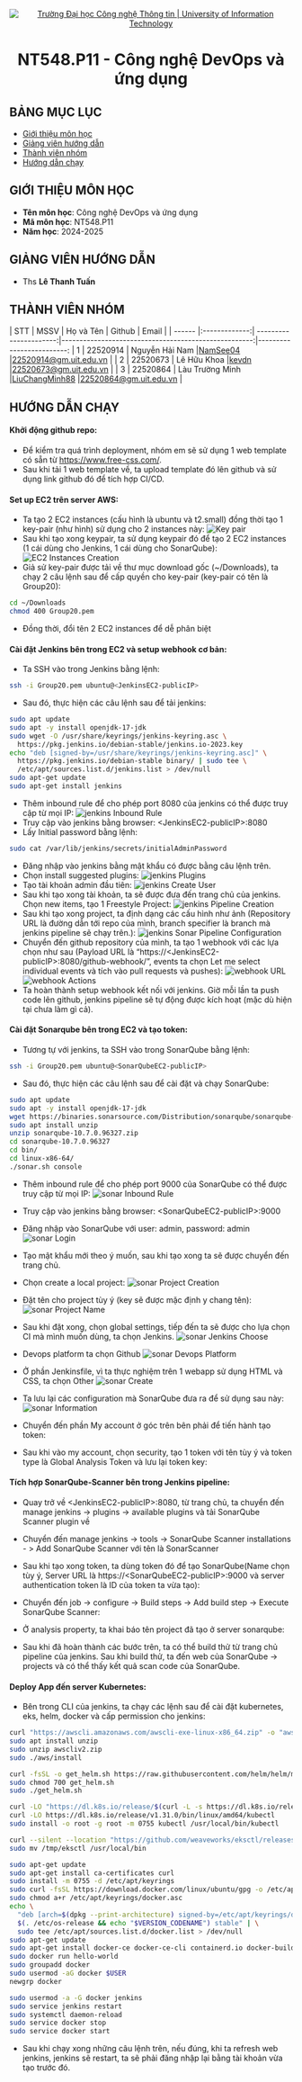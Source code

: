 <p align="center">
  <a href="https://www.uit.edu.vn/" title="Trường Đại học Công nghệ Thông tin" style="border: 5;">
    <img src="https://i.imgur.com/WmMnSRt.png" alt="Trường Đại học Công nghệ Thông tin | University of Information Technology">
  </a>
</p>

<!-- Title -->
<h1 align="center"><b>NT548.P11 - Công nghệ DevOps và ứng dụng</b></h1>

## BẢNG MỤC LỤC

- [ Giới thiệu môn học](#gioithieumonhoc)
- [ Giảng viên hướng dẫn](#giangvien)
- [ Thành viên nhóm](#thanhvien)
- [ Hướng dẫn chạy ](#huongdan)

## GIỚI THIỆU MÔN HỌC

<a name="gioithieumonhoc"></a>

- **Tên môn học**: Công nghệ DevOps và ứng dụng
- **Mã môn học**: NT548.P11
- **Năm học**: 2024-2025

## GIẢNG VIÊN HƯỚNG DẪN

<a name="giangvien"></a> 

- Ths **Lê Thanh Tuấn**

## THÀNH VIÊN NHÓM

<a name="thanhvien"></a>
| STT | MSSV | Họ và Tên | Github | Email |
| ------ |:-------------:| ----------------------:|-----------------------------------------------------:|-------------------------:
| 1 | 22520914 | Nguyễn Hải Nam |[NamSee04](https://github.com/NamSee04) |22520914@gm.uit.edu.vn |
| 2 | 22520673 | Lê Hữu Khoa |[kevdn](https://github.com/kevdn) |22520673@gm.uit.edu.vn |
| 3 | 22520864 | Làu Trường Minh |[LiuChangMinh88](https://github.com/LiuChangMing88) |22520864@gm.uit.edu.vn |

## HƯỚNG DẪN CHẠY

<a name="huongdan"></a>
#### Khởi động github repo:
- Để kiểm tra quá trình deployment, nhóm em sẽ sử dụng 1 web template có sẵn từ https://www.free-css.com/.
- Sau khi tải 1 web template về, ta upload template đó lên github và sử dụng link github đó để tích hợp CI/CD.

#### Set up EC2 trên server AWS:
- Ta tạo 2 EC2 instances (cấu hình là ubuntu và t2.small) đồng thời tạo 1 key-pair (như hình) sử dụng cho 2 instances này:
![Key pair](screenshots/keypair.jpg)
- Sau khi tạo xong keypair, ta sử dụng keypair đó để tạo 2 EC2 instances (1 cái dùng cho Jenkins, 1 cái dùng cho SonarQube):
![EC2 Instances Creation](screenshots/EC2InstancesCreation.jpg)
- Giả sử key-pair được tải về thư mục download gốc (~/Downloads), ta chạy 2 câu lệnh sau để cấp quyền cho key-pair (key-pair có tên là Group20):

```bash
cd ~/Downloads
chmod 400 Group20.pem
```

- Đồng thời, đổi tên 2 EC2 instances để dễ phân biệt

#### Cài đặt Jenkins bên trong EC2 và setup webhook cơ bản:
- Ta SSH vào trong Jenkins bằng lệnh:

```bash
ssh -i Group20.pem ubuntu@<JenkinsEC2-publicIP>
```

- Sau đó, thực hiện các câu lệnh sau để tải jenkins:

```bash
sudo apt update
sudo apt -y install openjdk-17-jdk
sudo wget -O /usr/share/keyrings/jenkins-keyring.asc \
  https://pkg.jenkins.io/debian-stable/jenkins.io-2023.key
echo "deb [signed-by=/usr/share/keyrings/jenkins-keyring.asc]" \
  https://pkg.jenkins.io/debian-stable binary/ | sudo tee \
  /etc/apt/sources.list.d/jenkins.list > /dev/null
sudo apt-get update
sudo apt-get install jenkins
```
- Thêm inbound rule để cho phép port 8080 của jenkins có thể được truy cập từ mọi IP:
![jenkins Inbound Rule](screenshots/jenkinsInboundRule.jpg)
- Truy cập vào jenkins bằng browser: \<JenkinsEC2-publicIP>:8080
- Lấy Initial password bằng lệnh:
```bash
sudo cat /var/lib/jenkins/secrets/initialAdminPassword
```
- Đăng nhập vào jenkins bằng mật khẩu có được bằng câu lệnh trên.
- Chọn install suggested plugins:
![jenkins Plugins](screenshots/jenkinsPlugins.jpg)
- Tạo tài khoản admin đầu tiên:
![jenkins Create User](screenshots/jenkinsCreateUser.jpg)
- Sau khi tạo xong tài khoản, ta sẽ được đưa đến trang chủ của jenkins. Chọn new items, tạo 1 Freestyle Project:
![jenkins Pipeline Creation](screenshots/jenkinsPipelineCreation.jpg)
- Sau khi tạo xong project, ta định dạng các cấu hình như ảnh (Repository URL là đường dẫn tới repo của mình, branch specifier là branch mà jenkins pipeline sẽ chạy trên.):
![jenkins Sonar Pipeline Configuration](screenshots/jenkinsSonarPipelineConfiguration.jpg)
- Chuyển đến github repository của mình, ta tạo 1 webhook với các lựa chọn như sau (Payload URL là “https://\<JenkinsEC2-publicIP>:8080/github-webhook/”, events ta chọn Let me select individual events và tích vào pull requests và pushes):
![webhook URL](screenshots/webhookURL.jpg)
![webhook Actions](screenshots/webhookActions.jpg)
- Ta hoàn thành setup webhook kết nối với jenkins. Giờ mỗi lần ta push code lên github, jenkins pipeline sẽ tự động được kích hoạt (mặc dù hiện tại chưa làm gì cả).
#### Cài đặt Sonarqube bên trong EC2 và tạo token:
- Tương tự với jenkins, ta SSH vào trong SonarQube bằng lệnh:
```bash
ssh -i Group20.pem ubuntu@<SonarQubeEC2-publicIP>
```
- Sau đó, thực hiện các câu lệnh sau để cài đặt và chạy SonarQube:
```bash
sudo apt update
sudo apt -y install openjdk-17-jdk
wget https://binaries.sonarsource.com/Distribution/sonarqube/sonarqube-10.7.0.96327.zip
sudo apt install unzip
unzip sonarqube-10.7.0.96327.zip
cd sonarqube-10.7.0.96327
cd bin/
cd linux-x86-64/
./sonar.sh console
```
- Thêm inbound rule để cho phép port 9000 của SonarQube có thể được truy cập từ mọi IP:
![sonar Inbound Rule](screenshots/sonarInboundRule.jpg)
- Truy cập vào jenkins bằng browser: \<SonarQubeEC2-publicIP>:9000
- Đăng nhập vào SonarQube với user: admin, password: admin
![sonar Login](screenshots/sonarLogin.jpg)
- Tạo mật khẩu mới theo ý muốn, sau khi tạo xong ta sẽ được chuyển đến trang chủ.
- Chọn create a local project:
![sonar Project Creation](screenshots/sonarProjectCreation.jpg)
- Đặt tên cho project tùy ý (key sẽ được mặc định y chang tên):
![sonar Project Name](screenshots/sonarProjectName.jpg)
- Sau khi đặt xong, chọn global settings, tiếp đến ta sẽ được cho lựa chọn CI mà mình muốn dùng, ta chọn Jenkins.
![sonar Jenkins Choose](screenshots/sonarJenkinsChoose.jpg)
- Devops platform ta chọn Github
![sonar Devops Platform](screenshots/sonarDevopsPlatform.jpg)
- Ở phần Jenkinsfile, vì ta thực nghiệm trên 1 webapp sử dụng HTML và CSS, ta chọn Other
![sonar Create](screenshots/sonarCreate.jpg)
- Ta lưu lại các configuration mà SonarQube đưa ra để sử dụng sau này:
![sonar Information](screenshots/sonarInformation.jpg)
- Chuyển đến phần My account ở góc trên bên phải để tiến hành tạo token:

- Sau khi vào my account, chọn security, tạo 1 token với tên tùy ý và token type là Global Analysis Token và lưu lại token key:

#### Tích hợp SonarQube-Scanner bên trong Jenkins pipeline:
- Quay trở về \<JenkinsEC2-publicIP>:8080, từ trang chủ, ta chuyển đến manage jenkins -> plugins -> available plugins và tải SonarQube Scanner plugin về

- Chuyển đến manage jenkins -> tools -> SonarQube Scanner installations - > Add SonarQube Scanner với tên là SonarScanner

- Sau khi tạo xong token, ta dùng token đó để tạo SonarQube(Name chọn tùy ý, Server URL là https://\<SonarQubeEC2-publicIP>:9000 và server authentication token là ID của token ta vừa tạo):

- Chuyển đến job -> configure -> Build steps -> Add build step -> Execute SonarQube Scanner:

- Ở analysis property, ta khai báo tên project đã tạo ở server sonarqube:

- Sau khi đã hoàn thành các bước trên, ta có thể build thử từ trang chủ pipeline của jenkins. Sau khi build thử, ta đến web của SonarQube -> projects và có thể thấy kết quả scan code của SonarQube.

#### Deploy App đến server Kubernetes:
- Bên trong CLI của jenkins, ta chạy các lệnh sau để cài đặt kubernetes, eks, helm, docker và cấp permission cho jenkins: 
```bash
curl "https://awscli.amazonaws.com/awscli-exe-linux-x86_64.zip" -o "awscliv2.zip" 
sudo apt install unzip
sudo unzip awscliv2.zip
sudo ./aws/install
```
```bash
curl -fsSL -o get_helm.sh https://raw.githubusercontent.com/helm/helm/master/scripts/get-helm-3
sudo chmod 700 get_helm.sh
sudo ./get_helm.sh
```
```bash
curl -LO "https://dl.k8s.io/release/$(curl -L -s https://dl.k8s.io/release/stable.txt)/bin/linux/amd64/kubectl"
curl -LO https://dl.k8s.io/release/v1.31.0/bin/linux/amd64/kubectl
sudo install -o root -g root -m 0755 kubectl /usr/local/bin/kubectl
```
```bash
curl --silent --location "https://github.com/weaveworks/eksctl/releases/latest/download/eksctl_$(uname -s)_amd64.tar.gz" | tar xz -C /tmp
sudo mv /tmp/eksctl /usr/local/bin
```
```bash
sudo apt-get update
sudo apt-get install ca-certificates curl
sudo install -m 0755 -d /etc/apt/keyrings
sudo curl -fsSL https://download.docker.com/linux/ubuntu/gpg -o /etc/apt/keyrings/docker.asc
sudo chmod a+r /etc/apt/keyrings/docker.asc
echo \
  "deb [arch=$(dpkg --print-architecture) signed-by=/etc/apt/keyrings/docker.asc] https://download.docker.com/linux/ubuntu \
  $(. /etc/os-release && echo "$VERSION_CODENAME") stable" | \
  sudo tee /etc/apt/sources.list.d/docker.list > /dev/null
sudo apt-get update
sudo apt-get install docker-ce docker-ce-cli containerd.io docker-buildx-plugin docker-compose-plugin
sudo docker run hello-world
sudo groupadd docker
sudo usermod -aG docker $USER
newgrp docker
```
```bash
sudo usermod -a -G docker jenkins
sudo service jenkins restart
sudo systemctl daemon-reload
sudo service docker stop
sudo service docker start
```
- Sau khi chạy xong những câu lệnh trên, nếu đúng, khi ta refresh web jenkins, jenkins sẽ restart, ta sẽ phải đăng nhập lại bằng tài khoản vừa tạo trước đó.